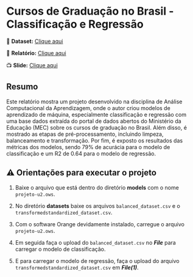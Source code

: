 # Cursos de Graduação no Brasil - Classificação e Regressão

:game_die: **Dataset:** [Clique aqui](https://dadosabertos.mec.gov.br/indicadores-sobre-ensino-superior/item/183-cursos-de-graduacao-do-brasil)

:page_facing_up: **Relatório:** [Clique aqui](/relatorio/Relatório___Análise_Computacional_da_Aprendizagem___Projeto_1.pdf)

:tv: **Slide:** [Clique aqui](https://www.canva.com/design/DAGL4KPcbRU/QjbD-zuC5lVUlhbTX14cHg/edit?utm_content=DAGL4KPcbRU&utm_campaign=designshare&utm_medium=link2&utm_source=sharebutton)

## Resumo

Este relatório mostra um projeto desenvolvido na disciplina de Análise Computacional da Aprendizagem, onde o autor criou modelos de aprendizado de máquina, especialmente classificação e regressão com uma base dados extraída do portal de dados abertos do Ministério da Educação (MEC) sobre os cursos de graduação no Brasil. Além disso, é mostrado as etapas de pré-processamento, incluindo limpeza, balanceamento e transformação. Por fim, é exposto os resultados das métricas dos modelos, sendo 79% de acurácia para o modelo de classificação e um R2 de 0.64 para o modelo de regressão.

## :warning: Orientações para executar o projeto

1. Baixe o arquivo que está dentro do diretório **models** com o nome `projeto-u2.ows`.
2. No diretório **datasets** baixe os arquivos `balanced_dataset.csv` e o `transformedstandardized_dataset.csv`.

3. Com o software Orange devidamente instalado, carregue o arquivo `projeto-u2.ows`.
4. Em seguida faça o upload do `balanced_dataset.csv` no ***File*** para carregar o modelo de classificação.
5. E para carregar o modelo de regressão, faça o upload do arquivo `transformedstandardized_dataset.csv` em ***File(1)***.